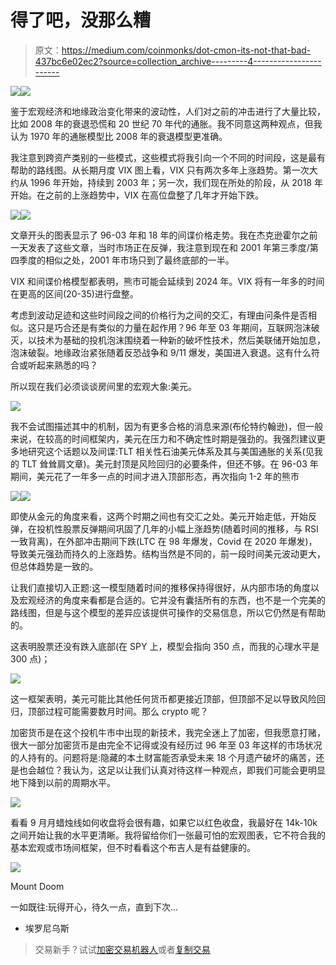 # 得了吧，没那么糟

> 原文：<https://medium.com/coinmonks/dot-cmon-its-not-that-bad-437bc6e02ec2?source=collection_archive---------4----------------------->

![](img/7998fb87675296c00ad2e0f97c0feb70.png)![](img/7de2e9727d00dedc853745279668065f.png)

鉴于宏观经济和地缘政治变化带来的波动性，人们对之前的冲击进行了大量比较，比如 2008 年的衰退恐慌和 20 世纪 70 年代的通胀。我不同意这两种观点，但我认为 1970 年的通胀模型比 2008 年的衰退模型更准确。

我注意到跨资产类别的一些模式，这些模式将我引向一个不同的时间段，这是最有帮助的路线图。从长期月度 VIX 图上看，VIX 只有两次多年上涨趋势。第一次大约从 1996 年开始，持续到 2003 年；另一次，我们现在所处的阶段，从 2018 年开始。在之前的上涨趋势中，VIX 在高位盘整了几年才开始下跌。

![](img/dd4e530202adf0bec557f93cd627de20.png)![](img/436ac56914f75339c209607850241708.png)

文章开头的图表显示了 96-03 年和 18 年的间谍价格走势。我在杰克逊霍尔之前一天发表了这些文章，当时市场正在反弹，我注意到现在和 2001 年第三季度/第四季度的相似之处，2001 年市场只到了最终底部的一半。

VIX 和间谍价格模型都表明，熊市可能会延续到 2024 年。VIX 将有一年多的时间在更高的区间(20-35)进行盘整。

考虑到波动足迹和这些时间段之间的价格行为之间的交汇，有理由问条件是否相似。这只是巧合还是有类似的力量在起作用？96 年至 03 年期间，互联网泡沫破灭，以技术为基础的投机泡沫围绕着一种新的破坏性技术，然后美联储开始加息，泡沫破裂。地缘政治紧张随着反恐战争和 9/11 爆发，美国进入衰退。这有什么符合或听起来熟悉的吗？

所以现在我们必须谈谈房间里的宏观大象:美元。

![](img/ef4cef3c6d3144852b1ec22258aee8cc.png)

我不会试图描述其中的机制，因为有更多合格的消息来源(布伦特约翰逊)，但一般来说，在较高的时间框架内，美元在压力和不确定性时期是强劲的。我强烈建议更多地研究这个话题以及间谍:TLT 相关性石油美元体系及其与美国通胀的关系(见我的 TLT 耸耸肩文章)。美元封顶是风险回归的必要条件，但还不够。在 96-03 年期间，美元花了一年多一点的时间才进入顶部形态，再次指向 1-2 年的熊市

![](img/1d0a3099e2541a40bf507f0e4254c5c9.png)![](img/036985fa02c3b9b0889c6fd1612ec6c7.png)

即使从金元的角度来看，这两个时期之间也有交汇之处。美元开始走低，开始反弹，在投机性股票反弹期间巩固了几年的小幅上涨趋势(随着时间的推移，与 RSI 一致背离)，在外部冲击期间下跌(LTC 在 98 年爆发，Covid 在 2020 年爆发)，导致美元强劲而持久的上涨趋势。结构当然是不同的，前一段时间美元波动更大，但总体趋势是一致的。

让我们直接切入正题:这一模型随着时间的推移保持得很好，从内部市场的角度以及宏观经济的角度来看都是合适的。它并没有囊括所有的东西，也不是一个完美的路线图，但是与这个模型的差异应该提供可操作的交易信息，所以它仍然是有帮助的。

这表明股票还没有跌入底部(在 SPY 上，模型会指向 350 点，而我的心理水平是 300 点)；

![](img/d4e3eab4151ce192a838cc873a272691.png)

这一框架表明，美元可能比其他任何货币都更接近顶部，但顶部不足以导致风险回归，顶部过程可能需要数月时间。那么 crypto 呢？

加密货币是在这个投机牛市中出现的新技术，我完全迷上了加密，但我愿意打赌，很大一部分加密货币是由完全不记得或没有经历过 96 年至 03 年这样的市场状况的人持有的。问题将是:隐藏的本土财富能否承受未来 18 个月遗产破坏的痛苦，还是也会越位？我认为，这足以让我们认真对待这样一种观点，即我们可能会更明显地下降到以前的周期水平。

![](img/58ede46025e2c76c688c17b83b2eaf0d.png)

看看 9 月月蜡烛线如何收盘将会很有趣，如果它以红色收盘，我最好在 14k-10k 之间开始让我的水平更清晰。我将留给你们一张最可怕的宏观图表，它不符合我的基本宏观或市场间框架，但不时看看这个布吉人是有益健康的。

![](img/20fd39278504280ac1248f666079680a.png)

Mount Doom

一如既往:玩得开心，待久一点，直到下次…

*   埃罗尼乌斯

> 交易新手？试试[加密交易机器人](/coinmonks/crypto-trading-bot-c2ffce8acb2a)或者[复制交易](/coinmonks/top-10-crypto-copy-trading-platforms-for-beginners-d0c37c7d698c)